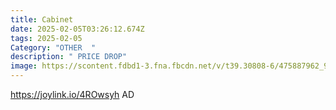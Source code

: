 ```yaml
---
title: Cabinet
date: 2025-02-05T03:26:12.674Z
tags: 2025-02-05
Category: "OTHER  "
description: " PRICE DROP"
image: https://scontent.fdbd1-3.fna.fbcdn.net/v/t39.30808-6/475887962_9708088032548543_3391965269983439200_n.jpg?_nc_cat=103&ccb=1-7&_nc_sid=aa7b47&_nc_ohc=E5ro5DQTiqcQ7kNvgFYYFm4&_nc_zt=23&_nc_ht=scontent.fdbd1-3.fna&_nc_gid=AYtzWe5fMWB5uXQHySgSRbM&oh=00_AYBuy_U44e9A0O_5wFxNQELJA3PvJO37hjsv7Ub53PUC_A&oe=67A8975B
---
```

https://joylink.io/4ROwsyh   AD